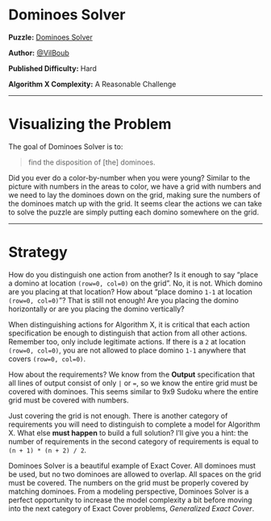 # Dominoes Solver

__Puzzle:__ [Dominoes Solver](https://www.codingame.com/training/hard/dominoes-solver)

__Author:__ [@VilBoub](https://www.codingame.com/profile/bd6706892e49290fb119aa5ddae4238a318297)

__Published Difficulty:__ Hard

__Algorithm X Complexity:__ A Reasonable Challenge

---

# Visualizing the Problem

The goal of Dominoes Solver is to:

>find the disposition of [the] dominoes.

Did you ever do a color-by-number when you were young? Similar to the picture with numbers in the areas to color, we have a grid with numbers and we need to lay the dominoes down on the grid, making sure the numbers of the dominoes match up with the grid. It seems clear the actions we can take to solve the puzzle are simply putting each domino somewhere on the grid.

---

# Strategy

How do you distinguish one action from another? Is it enough to say “place a domino at location `(row=0, col=0)` on the grid”. No, it is not. Which domino are you placing at that location? How about “place domino `1-1` at location `(row=0, col=0)`”? That is still not enough! Are you placing the domino horizontally or are you placing the domino vertically?

When distinguishing actions for Algorithm X, it is critical that each action specification be enough to distinguish that action from all other actions. Remember too, only include legitimate actions. If there is a `2` at location `(row=0, col=0)`, you are not allowed to place domino `1-1` anywhere that covers `(row=0, col=0)`.

How about the requirements? We know from the __Output__ specification that all lines of output consist of only `|` or `=`, so we know the entire grid must be covered with dominoes. This seems similar to 9x9 Sudoku where the entire grid must be covered with numbers.

Just covering the grid is not enough. There is another category of requirements you will need to distinguish to complete a model for Algorithm X. What else __must happen__ to build a full solution? I’ll give you a hint: the number of requirements in the second category of requirements is equal to `(n + 1) * (n + 2) / 2`.

Dominoes Solver is a beautiful example of Exact Cover. All dominoes must be used, but no two dominoes are allowed to overlap. All spaces on the grid must be covered. The numbers on the grid must be properly covered by matching dominoes. From a modeling perspective, Dominoes Solver is a perfect opportunity to increase the model complexity a bit before moving into the next category of Exact Cover problems, _Generalized Exact Cover_.

<BR>